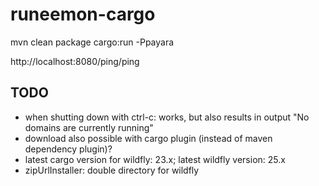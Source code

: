 # runeemon-cargo

mvn clean package cargo:run -Ppayara

http://localhost:8080/ping/ping

## TODO

 * when shutting down with ctrl-c: works, but also results in output "No domains are currently running"
 * download also possible with cargo plugin (instead of maven dependency plugin)?
 * latest cargo version for wildfly: 23.x; latest wildfly version: 25.x
 * zipUrlInstaller: double directory for wildfly